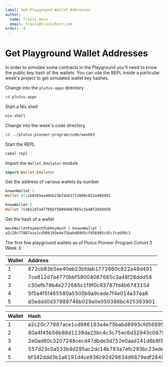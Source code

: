 ```yaml
---
label: Get Playground Wallet Addresses
author:
  name: Travis Horn
  email: travis@travishorn.com
order: -4
---
```


# Get Playground Wallet Addresses

In order to simulate some contracts in the Playground you'll need to know the
public key hash of the wallets. You can use the REPL inside a particular week's
project to get simulated wallet key hashes.

Change into the `plutus-apps` directory

```bash
cd plutus-apps
```

Start a Nix shell

```bash
nix-shell
```

Change into the week's code directory

```bash
cd ../plutus-pioneer-program/code/week03
```

Start the REPL

```bash
cabal repl
```

Import the `Wallet.Emulator` module

```haskell
import Wallet.Emulator
```

Get the address of various wallets by number

```haskell
knownWallet 1
Wallet 872cb83b5ee40eb23bfdab1772660c822a48d491

knowWallet 2
Wallet 7ce812d7a4770bbf58004067665c3a48f28ddd58
```

Get the hash of a wallet

```haskell
mockWalletPaymentPubKeyHash $ knownWallet 1
a2c20c77887ace1cd986193e4e75babd8993cfd56995cd5cfce609c2
```

The first few playground wallets as of Plutus Pioneer Program Cohort 3 Week 3

| Wallet | Address                                  |
|:-------|:-----------------------------------------|
| 1      | 872cb83b5ee40eb23bfdab1772660c822a48d491 |
| 2      | 7ce812d7a4770bbf58004067665c3a48f28ddd58 |
| 3      | c30efb78b4e272685c1f9f0c93787fd4b6743154 |
| 4      | 5f5a4f5f465580a5500b9a9cede7f4e014a37ea8 |
| 5      | d3eddd0d37989746b029a0e050386bc425363901 |

| Wallet | Hash                                                     |
|:-------|:---------------------------------------------------------|
| 1      | a2c20c77887ace1cd986193e4e75babd8993cfd56995cd5cfce609c2 |
| 2      | 80a4f45b56b88d1139da23bc4c3c75ec6d32943c087f250b86193ca7 |
| 3      | 2e0ad60c3207248cecd47dbde3d752e0aad141d6b8f81ac2c6eca27c |
| 4      | 557d23c0a533b4d295ac2dc14b783a7efc293bc23ede88a6fefd203d |
| 5      | bf342ddd3b1a6191d4ce936c92d29834d6879edf2849eaea84c827f8 |
